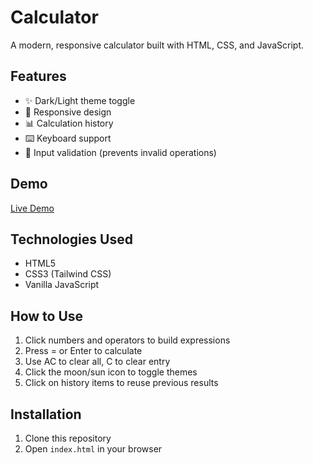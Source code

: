 # Calculator

A modern, responsive calculator built with HTML, CSS, and JavaScript.

## Features
- ✨ Dark/Light theme toggle
- 📱 Responsive design
- 📊 Calculation history
- ⌨️ Keyboard support
- 🎯 Input validation (prevents invalid operations)

## Demo
[Live Demo](https://YOUR_USERNAME.github.io/calculator)

## Technologies Used
- HTML5
- CSS3 (Tailwind CSS)
- Vanilla JavaScript

## How to Use
1. Click numbers and operators to build expressions
2. Press = or Enter to calculate
3. Use AC to clear all, C to clear entry
4. Click the moon/sun icon to toggle themes
5. Click on history items to reuse previous results

## Installation
1. Clone this repository
2. Open `index.html` in your browser
```
